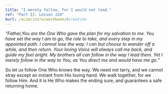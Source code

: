 ```yaml
---
title: "I merely follow, for I would not lead."
ref: "Part II: Lesson 324"
burl: /acim/intro/workbook/#creation
---
```


*“Father,You are the One Who gave the plan for my salvation to me. You
have set the way I am to go, the role to take, and every step in my
appointed path. I cannot lose the way. I can but choose to wander off a
while, and then return. Your loving Voice will always call me back, and
guide my feet aright. My brothers all can follow in the way I lead
them. Yet I merely follow in the way to You, as You direct me and would
have me go.”*

So let us follow One Who knows the way. We need not tarry, and we cannot
stray except an instant from His loving hand. We walk together, for we
follow Him. And it is He Who makes the ending sure, and guarantees a
safe returning home.

